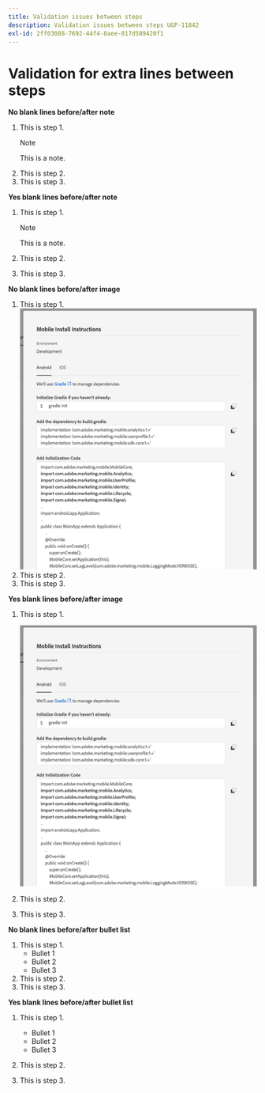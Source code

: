 ```yaml
---
title: Validation issues between steps
description: Validation issues between steps UGP-11842
exl-id: 2ff03088-7692-44f4-8aee-017d589420f1
---
```

# Validation for extra lines between steps

**No blank lines before/after note**

1. This is step 1.
   >[!NOTE]
   >
   >This is a note.
1. This is step 2.
1. This is step 3.

**Yes blank lines before/after note**

1. This is step 1.

   >[!NOTE]
   >
   >This is a note.

1. This is step 2.
1. This is step 3.

**No blank lines before/after image**

1. This is step 1.
   ![image](assets/android.png)
1. This is step 2.
1. This is step 3.

**Yes blank lines before/after image**

1. This is step 1.

   ![image](assets/android.png)

1. This is step 2.
1. This is step 3.

**No blank lines before/after bullet list**

1. This is step 1.
   * Bullet 1
   * Bullet 2
   * Bullet 3
1. This is step 2.
1. This is step 3.

**Yes blank lines before/after bullet list**

1. This is step 1.

   * Bullet 1
   * Bullet 2
   * Bullet 3

1. This is step 2.
1. This is step 3.

<!--
**No blank lines before/after shade box**

1. This is step 1.
   >[!BEGINSHADEBOX]

   There should be a shadebox component here

   >[!ENDSHADEBOX]
1. This is step 2.
1. This is step 3.

**Yes blank lines before/after shade box**

1. This is step 1.

   >[!BEGINSHADEBOX]

   There should be a shadebox component here

   >[!ENDSHADEBOX]

1. This is step 2.
1. This is step 3.
-->
